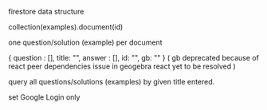 firestore data structure 

collection(examples).document(id) 

one question/solution (example) per document

{ question : [],
  title: "",
  answer : [],
  id: "",
  gb: "" }   ( gb deprecated because of react peer dependencies issue in geogebra react yet to be resolved )
  
query all questions/solutions (examples) by given title entered.

set Google Login only
